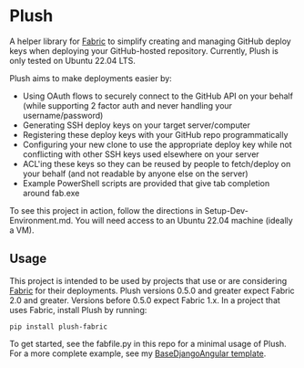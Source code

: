 Plush
==============

A helper library for [Fabric](https://www.fabfile.org) to simplify creating and managing GitHub deploy keys when deploying your GitHub-hosted
repository. Currently, Plush is only tested on Ubuntu 22.04 LTS.

Plush aims to make deployments easier by:
- Using OAuth flows to securely connect to the GitHub API on your behalf
(while supporting 2 factor auth and never handling your username/password)
- Generating SSH deploy keys on your target server/computer
- Registering these deploy keys with your GitHub repo programmatically
- Configuring your new clone to use the appropriate deploy key while not conflicting with other 
SSH keys used elsewhere on your server
- ACL'ing these keys so they can be reused by people to fetch/deploy on your behalf
(and not readable by anyone else on the server)
- Example PowerShell scripts are provided that give tab completion around fab.exe

To see this project in action, follow the directions in Setup-Dev-Environment.md. You will need access to an Ubuntu 22.04 machine (ideally a VM).

## Usage

This project is intended to be used by projects that use or are considering [Fabric](https://www.fabfile.org) for their deployments. Plush versions 0.5.0 and greater expect Fabric 2.0 and greater. Versions before 0.5.0 expect Fabric 1.x. In a project that uses Fabric, install Plush by running:

```
pip install plush-fabric
```

To get started, see the fabfile.py in this repo for a minimal usage of Plush. For a more complete example, see my [BaseDjangoAngular template](https://github.com/kbarnes3/BaseDjangoAngular).
